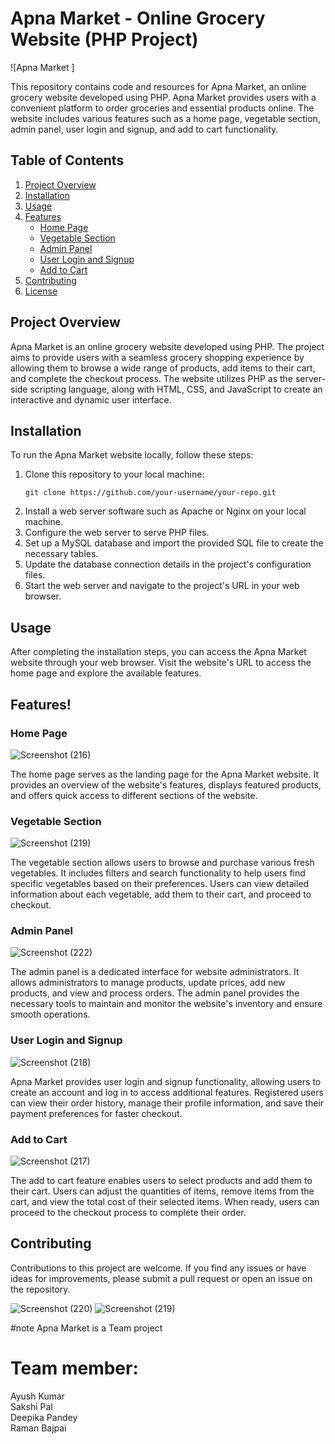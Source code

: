 # Apna Market - Online Grocery Website (PHP Project)

![Apna Market ]

This repository contains code and resources for Apna Market, an online grocery website developed using PHP. Apna Market provides users with a convenient platform to order groceries and essential products online. The website includes various features such as a home page, vegetable section, admin panel, user login and signup, and add to cart functionality.

## Table of Contents
1. [Project Overview](#project-overview)
2. [Installation](#installation)
3. [Usage](#usage)  
4. [Features](#features)
   - [Home Page](#home-page)
   - [Vegetable Section](#vegetable-section)
   - [Admin Panel](#admin-panel)
   - [User Login and Signup](#user-login-and-signup)
   - [Add to Cart](#add-to-cart)
5. [Contributing](#contributing)
6. [License](#license)

## Project Overview

Apna Market is an online grocery website developed using PHP. The project aims to provide users with a seamless grocery shopping experience by allowing them to browse a wide range of products, add items to their cart, and complete the checkout process. The website utilizes PHP as the server-side scripting language, along with HTML, CSS, and JavaScript to create an interactive and dynamic user interface.

## Installation

To run the Apna Market website locally, follow these steps:

1. Clone this repository to your local machine:
   ```
   git clone https://github.com/your-username/your-repo.git
   ```
2. Install a web server software such as Apache or Nginx on your local machine.
3. Configure the web server to serve PHP files.
4. Set up a MySQL database and import the provided SQL file to create the necessary tables.
5. Update the database connection details in the project's configuration files.
6. Start the web server and navigate to the project's URL in your web browser.

## Usage

After completing the installation steps, you can access the Apna Market website through your web browser. Visit the website's URL to access the home page and explore the available features.

## Features!


### Home Page 

![Screenshot (216)](https://github.com/ayushspn123/Apnamarket/assets/78543116/9a77c4df-7ad4-455f-895b-3c9436a30ac1)

The home page serves as the landing page for the Apna Market website. It provides an overview of the website's features, displays featured products, and offers quick access to different sections of the website.

### Vegetable Section
![Screenshot (219)](https://github.com/ayushspn123/Apnamarket/assets/78543116/6a9f830c-a82e-40f6-985e-23a4b91d8ea5)

The vegetable section allows users to browse and purchase various fresh vegetables. It includes filters and search functionality to help users find specific vegetables based on their preferences. Users can view detailed information about each vegetable, add them to their cart, and proceed to checkout.

### Admin Panel
![Screenshot (222)](https://github.com/ayushspn123/Apnamarket/assets/78543116/7ce77fba-ff51-470e-b445-86f7ca164cfc)

The admin panel is a dedicated interface for website administrators. It allows administrators to manage products, update prices, add new products, and view and process orders. The admin panel provides the necessary tools to maintain and monitor the website's inventory and ensure smooth operations.

### User Login and Signup
![Screenshot (218)](https://github.com/ayushspn123/Apnamarket/assets/78543116/cd6a8e55-2158-4f91-9019-ec7829dc4f92)

Apna Market provides user login and signup functionality, allowing users to create an account and log in to access additional features. Registered users can view their order history, manage their profile information, and save their payment preferences for faster checkout.

### Add to Cart
![Screenshot (217)](https://github.com/ayushspn123/Apnamarket/assets/78543116/9498e081-5819-4f0d-acc3-cd4c578e1957)

The add to cart feature enables users to select products and add them to their cart. Users can adjust the quantities of items, remove items from the cart, and view the total cost of their selected items. When ready, users can proceed to the checkout process to complete their order.

## Contributing

Contributions to this project are welcome. If you find any issues or have ideas for improvements, please submit a pull request or open an issue on the repository.

![Screenshot (220)](https://github.com/ayushspn123/Apnamarket/assets/78543116/63f4f9c4-9b2b-46b1-8023-18444bc2ea69)
![Screenshot (219)](https://github.com/ayushspn123/Apnamarket/assets/78543116/1eec4813-04d5-47d2-85cc-8afc5c428f7b)











#note
Apna Market is a Team  project 
# Team member:

Ayush Kumar <br/>
Sakshi Pal<br/>
Deepika Pandey <br/>
Raman Bajpai <br/>


